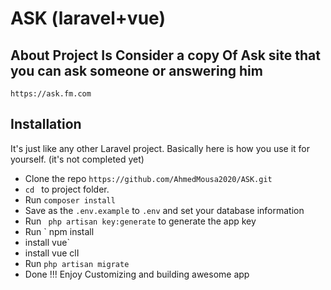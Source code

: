 # ASK (laravel+vue)

## About Project Is Consider a copy Of Ask site that you can ask someone or answering him 
    https://ask.fm.com


## Installation

It's just like any other Laravel project. Basically here is how you use it for yourself. (it's not completed yet) 

* Clone the repo `https://github.com/AhmedMousa2020/ASK.git `
* `cd ` to project folder. 
* Run ` composer install `
* Save as the `.env.example` to `.env` and set your database information 
* Run ` php artisan key:generate` to generate the app key
* Run ` npm install
* install vue` 
* install vue clI
* Run ` php artisan migrate ` 
* Done !!! Enjoy Customizing and building awesome app 
